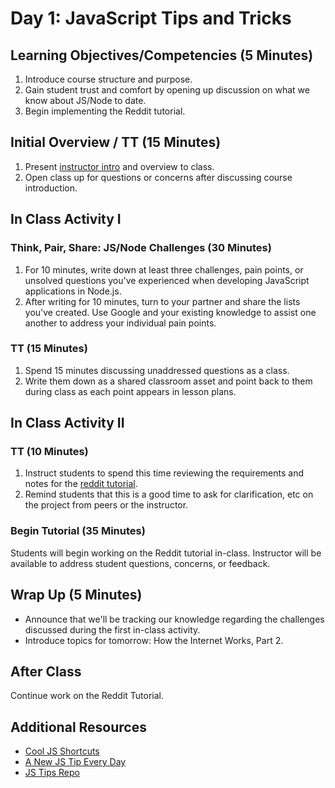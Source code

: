 # Day 1: JavaScript Tips and Tricks

## Learning Objectives/Competencies (5 Minutes)

1. Introduce course structure and purpose.
1. Gain student trust and comfort by opening up discussion on what we know about JS/Node to date.
1. Begin implementing the Reddit tutorial.

## Initial Overview / TT (15 Minutes)

1. Present [instructor intro](00-Intro/README.md) and overview to class.
1. Open class up for questions or concerns after discussing course introduction.

## In Class Activity I

### Think, Pair, Share: JS/Node Challenges (30 Minutes)

1. For 10 minutes, write down at least three challenges, pain points, or unsolved questions you've experienced when developing JavaScript applications in Node.js.
1. After writing for 10 minutes, turn to your partner and share the lists you've created. Use Google and your existing knowledge to assist one another to address your individual pain points.

### TT (15 Minutes)

1. Spend 15 minutes discussing unaddressed questions as a class.
1. Write them down as a shared classroom asset and point back to them during class as each point appears in lesson plans.

## In Class Activity II

### TT (10 Minutes)

1. Instruct students to spend this time reviewing the requirements and notes for the [reddit tutorial](reddit-project-notes/README.md).
1. Remind students that this is a good time to ask for clarification, etc on the project from peers or the instructor.

### Begin Tutorial (35 Minutes)

Students will begin working on the Reddit tutorial in-class. Instructor will be available to address student questions, concerns, or feedback.

## Wrap Up (5 Minutes)

* Announce that we'll be tracking our knowledge regarding the challenges discussed during the first in-class activity.
* Introduce topics for tomorrow: How the Internet Works, Part 2.

## After Class

Continue work on the Reddit Tutorial.

## Additional Resources

* [Cool JS Shortcuts](https://codeburst.io/cool-javascript-shortcuts-and-tips-for-everyday-use-66cd174ab216)
* [A New JS Tip Every Day](https://www.jstips.co)
* [JS Tips Repo](https://github.com/loverajoel/jstips])
